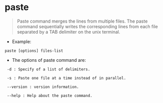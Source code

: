 # paste

> Paste command merges the lines from multiple files.
> The paste command sequentially writes the corresponding lines from each file separated by a TAB delimiter on the unix terminal.

- Example:

`paste [options] files-list`

- The options of paste command are:

` -d : Specify of a list of delimiters.`
 
` -s : Paste one file at a time instead of in parallel.`
 
` --version : version information.`
 
` --help : Help about the paste command.`
